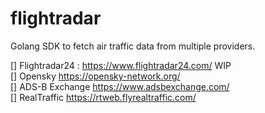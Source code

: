 # flightradar
Golang SDK to fetch air traffic data from multiple providers.

[] Flightradar24 : https://www.flightradar24.com/ WIP  
[] Opensky https://opensky-network.org/   
[] ADS-B Exchange https://www.adsbexchange.com/  
[] RealTraffic https://rtweb.flyrealtraffic.com/ 


 